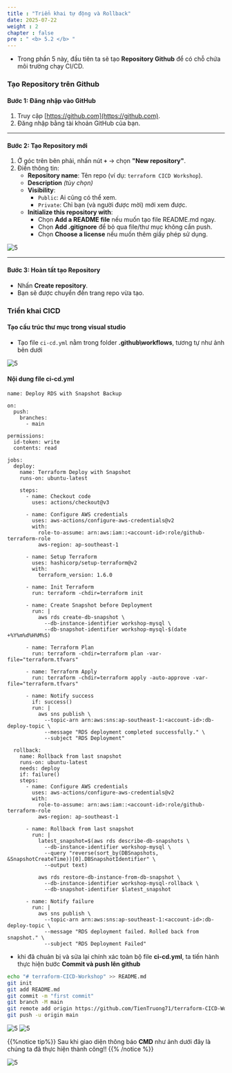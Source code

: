 ```yaml
---
title : "Triển khai tự động và Rollback"
date: 2025-07-22 
weight : 2
chapter : false
pre : " <b> 5.2 </b> "
---
```


- Trong phần 5 này, đầu tiên ta sẽ tạo **Repository Github** để có chỗ chứa môi trường chạy CI/CD.

### Tạo Repository trên Github

#### Bước 1: Đăng nhập vào GitHub
1. Truy cập [https://github.com](https://github.com).
2. Đăng nhập bằng tài khoản GitHub của bạn.

---

#### Bước 2: Tạo Repository mới
1. Ở góc trên bên phải, nhấn nút **`+`** → chọn **"New repository"**.
2. Điền thông tin:
   - **Repository name**: Tên repo (ví dụ: `terraform CICD Workshop`).
   - **Description** *(tùy chọn)*
   - **Visibility**:
     - `Public`: Ai cũng có thể xem.
     - `Private`: Chỉ bạn (và người được mời) mới xem được.
   - **Initialize this repository with**:
     - Chọn **Add a README file** nếu muốn tạo file README.md ngay.
     - Chọn **Add .gitignore** để bỏ qua file/thư mục không cần push.
     - Chọn **Choose a license** nếu muốn thêm giấy phép sử dụng.

![5](/images/imageAWWS/51.png)

---

#### Bước 3: Hoàn tất tạo Repository
- Nhấn **Create repository**.
- Bạn sẽ được chuyển đến trang repo vừa tạo.


### Triển khai CICD

#### Tạo cấu trúc thư mục trong **visual studio**
- Tạo file `ci-cd.yml` nằm trong folder **.github\workflows**, tương tự như ảnh bên dưới

![5](/images/imageAWWS/511.png)

#### Nội dung file **ci-cd.yml**

```
name: Deploy RDS with Snapshot Backup

on:
  push:
    branches:
      - main

permissions:
  id-token: write
  contents: read

jobs:
  deploy:
    name: Terraform Deploy with Snapshot
    runs-on: ubuntu-latest

    steps:
      - name: Checkout code
        uses: actions/checkout@v3

      - name: Configure AWS credentials
        uses: aws-actions/configure-aws-credentials@v2
        with:
          role-to-assume: arn:aws:iam::<account-id>:role/github-terraform-role
          aws-region: ap-southeast-1

      - name: Setup Terraform
        uses: hashicorp/setup-terraform@v2
        with:
          terraform_version: 1.6.0

      - name: Init Terraform
        run: terraform -chdir=terraform init

      - name: Create Snapshot before Deployment
        run: |
          aws rds create-db-snapshot \
            --db-instance-identifier workshop-mysql \
            --db-snapshot-identifier workshop-mysql-$(date +%Y%m%d%H%M%S)

      - name: Terraform Plan
        run: terraform -chdir=terraform plan -var-file="terraform.tfvars"

      - name: Terraform Apply
        run: terraform -chdir=terraform apply -auto-approve -var-file="terraform.tfvars"

      - name: Notify success
        if: success()
        run: |
          aws sns publish \
            --topic-arn arn:aws:sns:ap-southeast-1:<account-id>:db-deploy-topic \
            --message "RDS deployment completed successfully." \
            --subject "RDS Deployment"

  rollback:
    name: Rollback from last snapshot
    runs-on: ubuntu-latest
    needs: deploy
    if: failure()
    steps:
      - name: Configure AWS credentials
        uses: aws-actions/configure-aws-credentials@v2
        with:
          role-to-assume: arn:aws:iam::<account-id>:role/github-terraform-role
          aws-region: ap-southeast-1

      - name: Rollback from last snapshot
        run: |
          latest_snapshot=$(aws rds describe-db-snapshots \
            --db-instance-identifier workshop-mysql \
            --query "reverse(sort_by(DBSnapshots, &SnapshotCreateTime))[0].DBSnapshotIdentifier" \
            --output text)

          aws rds restore-db-instance-from-db-snapshot \
            --db-instance-identifier workshop-mysql-rollback \
            --db-snapshot-identifier $latest_snapshot

      - name: Notify failure
        run: |
          aws sns publish \
            --topic-arn arn:aws:sns:ap-southeast-1:<account-id>:db-deploy-topic \
            --message "RDS deployment failed. Rolled back from snapshot." \
            --subject "RDS Deployment Failed"
```

-  khi đã chuản bị và sửa lại chính xác toàn bộ file **ci-cd.yml**, ta tiến hành thực hiện bước **Commit và push lên github**

```bash
echo "# terraform-CICD-Workshop" >> README.md
git init
git add README.md
git commit -m "first commit"
git branch -M main
git remote add origin https://github.com/TienTruong71/terraform-CICD-Workshop.git
git push -u origin main 
```
![5](/images/imageAWWS/512.png)
![5](/images/imageAWWS/513.png)

{{%notice tip%}}
Sau khi giao diện thông báo **CMD** như ảnh dưới đây là chúng ta đã thực hiện thành công!!
{{% /notice %}}

![5](/images/imageAWWS/514.png)
